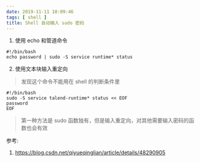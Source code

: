 ```yaml
---
date: 2019-11-11 10:09:46
tags: [ shell ]
title: Shell 自动输入 sudo 密码
---
```


1. 使用 echo 和管道命令

```
#!/bin/bash
echo password | sudo -S service runtime* status
```

2. 使用文本块输入重定向

> 发现这个命令不能用在 shell 的判断条件里

```shell
#!/bin/bash
sudo -S service talend-runtime* status << EOF
password
EOF
```



> 第一种方法是 sudo 函数独有，但是输入重定向，对其他需要输入密码的函数也会有效



参考:

1. https://blog.csdn.net/qiyueqinglian/article/details/48290905
